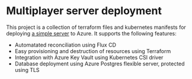 # Multiplayer server deployment

This project is a collection of terraform files and kubernetes manifests for deploying [a simple server](https://github.com/rejdeboer/multiplayer-server) to Azure.
It supports the following features:

- Automatated reconciliation using Flux CD
- Easy provisioning and destruction of resources using Terraform
- Integration with Azure Key Vault using Kubernetes CSI driver
- Database deployment using Azure Postgres flexible server, protected using TLS
